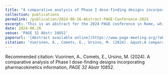 ```yaml
---
title: "A comparative analysis of Phase I dose-finding designs incorporating pharmacokinetics information"
collection: publications
permalink: /publication/2024-06-26-Abstract-PAGE-Conference-2024
excerpt: 'This is an abstract for the 2024 PAGE conference in Rome, which led to the production of a poster at the end.'
date: 2024-06-26
venue: 'PAGE 32 Abstr 10852'
paperurl: '[Abstract available online](https://www.page-meeting.org/?abstract=10852)'
citation: 'Vuorinen, A., Comets, E., Ursino, M. (2024). &quot;A comparative analysis of Phase I dose-finding designs incorporating pharmacokinetics information&quot;, <i>PAGE 32</i> Abstr 10852.'
---
```

Recommended citation: Vuorinen, A., Comets, E., Ursino, M. (2024). A comparative analysis of Phase I dose-finding designs incorporating pharmacokinetics information, <i>PAGE 32</i> Abstr 10852.
